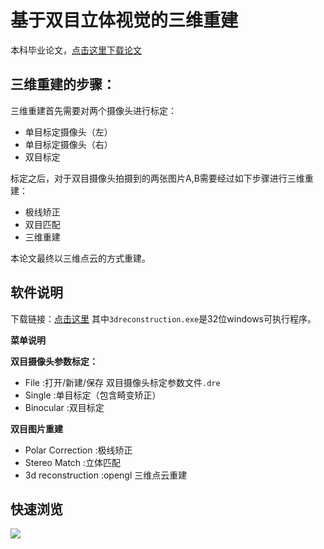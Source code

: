 基于双目立体视觉的三维重建
==========================
本科毕业论文，[点击这里下载论文](http://cooljiansir.oss-cn-beijing.aliyuncs.com/github/%E6%9B%BE%E5%BF%97%E5%88%9A-%E5%9F%BA%E4%BA%8E%E5%8F%8C%E7%9B%AE%E7%AB%8B%E4%BD%93%E8%A7%86%E8%A7%89%E7%9A%84%E4%B8%89%E7%BB%B4%E9%87%8D%E5%BB%BAv3.1.pdf)

## 三维重建的步骤：
三维重建首先需要对两个摄像头进行标定：
* 单目标定摄像头（左）
* 单目标定摄像头（右）
* 双目标定

标定之后，对于双目摄像头拍摄到的两张图片A,B需要经过如下步骤进行三维重建：
* 极线矫正
* 双目匹配
* 三维重建

本论文最终以三维点云的方式重建。

## 软件说明
下载链接：[点击这里](http://cooljiansir.oss-cn-beijing.aliyuncs.com/github/3dreconstruction.zip)
其中`3dreconstruction.exe`是32位windows可执行程序。

**菜单说明**

**双目摄像头参数标定：**

* File :打开/新建/保存 双目摄像头标定参数文件`.dre`
* Single :单目标定（包含畸变矫正）
* Binocular :双目标定

**双目图片重建**

* Polar Correction :极线矫正
* Stereo Match :立体匹配
* 3d reconstruction :opengl 三维点云重建

## 快速浏览
![](http://cooljiansir.oss-cn-beijing.aliyuncs.com/github/quicklook.gif)

